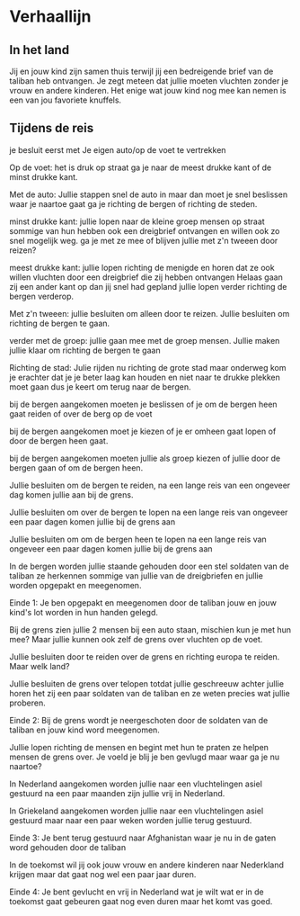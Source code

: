 # Verhaallijn

## In het land

Jij en jouw kind zijn samen thuis terwijl jij een bedreigende brief van de taliban heb ontvangen.
Je zegt meteen dat jullie moeten vluchten zonder je vrouw en andere kinderen.
Het enige wat jouw kind nog mee kan nemen is een van jou favoriete knuffels.

## Tijdens de reis

je  besluit eerst met Je eigen auto/op de voet te vertrekken

Op de voet: het is druk op straat ga je naar de meest drukke kant of de minst drukke kant.

Met de auto: Jullie stappen snel de auto in maar dan moet je snel beslissen waar je naartoe gaat ga je richting de bergen of richting de steden.

minst drukke kant: jullie lopen naar de kleine groep mensen op straat sommige van hun hebben ook een dreigbrief ontvangen en willen ook zo snel mogelijk weg.
ga je met ze mee of blijven jullie met z'n tweeen door reizen?

meest drukke kant: jullie lopen richting de menigde en horen dat ze ook willen vluchten door een dreigbrief die zij hebben ontvangen Helaas gaan zij een ander kant op dan jij snel had gepland jullie lopen verder richting de bergen verderop.

Met z'n tweeen: jullie besluiten om alleen door te reizen. Jullie besluiten om richting de bergen te gaan.

verder met de groep: jullie gaan mee met de groep mensen. Jullie maken jullie klaar om richting de bergen te gaan

Richting de stad: Julie rijden nu richting de grote stad maar onderweg kom je erachter dat je je beter laag kan houden en niet naar te drukke plekken moet gaan dus je keert om terug naar de bergen.

bij de bergen aangekomen moeten je beslissen of je om de bergen heen gaat reiden of over de berg op de voet

bij de bergen aangekomen moet je kiezen of je er omheen gaat lopen of door de bergen heen gaat.

bij de bergen aangekomen moeten jullie als groep kiezen of jullie door de bergen gaan of om de bergen heen.

Jullie besluiten om de bergen te reiden, na een lange reis van een ongeveer dag komen jullie aan bij de grens.

Jullie besluiten om over de bergen te lopen na een lange reis van ongeveer een paar dagen komen jullie bij de grens aan

Jullie besluiten om om de bergen heen te lopen na een lange reis van ongeveer een paar dagen komen jullie bij de grens aan

In de bergen worden jullie staande gehouden door een stel soldaten van de taliban ze herkennen sommige van jullie van de dreigbriefen en jullie worden opgepakt en meegenomen.

Einde 1: Je ben opgepakt en meegenomen door de taliban jouw en jouw kind's lot worden in hun handen gelegd.

Bij de grens zien jullie 2 mensen bij een auto staan, mischien kun je met hun mee? Maar jullie kunnen ook zelf de grens over vluchten op de voet.

Jullie besluiten door te reiden over de grens en richting europa te reiden. Maar welk land?

Jullie besluiten de grens over telopen totdat jullie geschreeuw achter jullie horen het zij een paar soldaten van de taliban en ze weten precies wat jullie proberen.

Einde 2: Bij de grens wordt je neergeschoten door de soldaten van de taliban en jouw kind word meegenomen.

Jullie lopen richting de mensen en begint met hun te praten ze helpen mensen de grens over. Je voeld je blij je ben gevlugd maar waar ga je nu naartoe?

In Nederland aangekomen worden jullie naar een vluchtelingen asiel gestuurd na een paar maanden zijn jullie vrij in Nederland.

In Griekeland aangekomen worden jullie naar een vluchtelingen asiel gestuurd maar naar een paar weken worden jullie terug gestuurd.

Einde 3: Je bent terug gestuurd naar Afghanistan waar je nu in de gaten word gehouden door de taliban

In de toekomst wil jij ook jouw vrouw en andere kinderen naar Nederkland krijgen maar dat gaat nog wel een paar jaar duren.

Einde 4: Je bent gevlucht en vrij in Nederland wat je wilt wat er in de toekomst gaat gebeuren gaat nog even duren maar het komt vas goed.